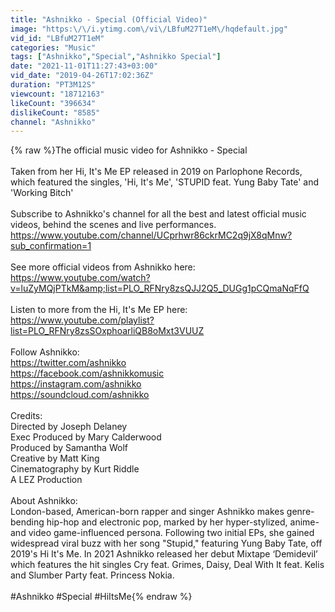 ```yaml
---
title: "Ashnikko - Special (Official Video)"
image: "https:\/\/i.ytimg.com\/vi\/LBfuM27T1eM\/hqdefault.jpg"
vid_id: "LBfuM27T1eM"
categories: "Music"
tags: ["Ashnikko","Special","Ashnikko Special"]
date: "2021-11-01T11:27:43+03:00"
vid_date: "2019-04-26T17:02:36Z"
duration: "PT3M12S"
viewcount: "18712163"
likeCount: "396634"
dislikeCount: "8585"
channel: "Ashnikko"
---
```

{% raw %}The official music video for Ashnikko - Special<br /><br />Taken from her Hi, It's Me EP released in 2019 on Parlophone Records, which featured the singles, 'Hi, It's Me', 'STUPID feat. Yung Baby Tate' and 'Working Bitch'<br /><br />Subscribe to Ashnikko's channel for all the best and latest official music videos, behind the scenes and live performances. <br /><a rel="nofollow" target="blank" href="https://www.youtube.com/channel/UCprhwr86ckrMC2q9jX8qMnw?sub_confirmation=1">https://www.youtube.com/channel/UCprhwr86ckrMC2q9jX8qMnw?sub_confirmation=1</a><br /><br />See more official videos from Ashnikko here:<br /><a rel="nofollow" target="blank" href="https://www.youtube.com/watch?v=luZyMQjPTkM&amp;list=PLO_RFNry8zsQJJ2Q5_DUGg1pCQmaNqFfQ">https://www.youtube.com/watch?v=luZyMQjPTkM&amp;list=PLO_RFNry8zsQJJ2Q5_DUGg1pCQmaNqFfQ</a><br /><br />Listen to more from the Hi, It's Me EP here: <a rel="nofollow" target="blank" href="https://www.youtube.com/playlist?list=PLO_RFNry8zsSOxphoarliQB8oMxt3VUUZ">https://www.youtube.com/playlist?list=PLO_RFNry8zsSOxphoarliQB8oMxt3VUUZ</a><br /><br />Follow Ashnikko:<br /><a rel="nofollow" target="blank" href="https://twitter.com/ashnikko">https://twitter.com/ashnikko</a><br /><a rel="nofollow" target="blank" href="https://facebook.com/ashnikkomusic">https://facebook.com/ashnikkomusic</a><br /><a rel="nofollow" target="blank" href="https://instagram.com/ashnikko">https://instagram.com/ashnikko</a><br /><a rel="nofollow" target="blank" href="https://soundcloud.com/ashnikko">https://soundcloud.com/ashnikko</a><br /><br />Credits:<br />Directed by Joseph Delaney<br />Exec Produced by Mary Calderwood<br />Produced by Samantha Wolf<br />Creative by Matt King<br />Cinematography by Kurt Riddle<br />A LEZ Production<br /><br />About Ashnikko:<br />London-based, American-born rapper and singer Ashnikko makes genre-bending hip-hop and electronic pop, marked by her hyper-stylized, anime- and video game-influenced persona. Following two initial EPs, she gained widespread viral buzz with her song &quot;Stupid,&quot; featuring Yung Baby Tate, off 2019's Hi It's Me. In 2021 Ashnikko released her debut Mixtape ‘Demidevil’ which features the hit singles Cry feat. Grimes, Daisy, Deal With It feat. Kelis and Slumber Party feat. Princess Nokia.<br /> <br />#Ashnikko #Special #HiItsMe{% endraw %}
